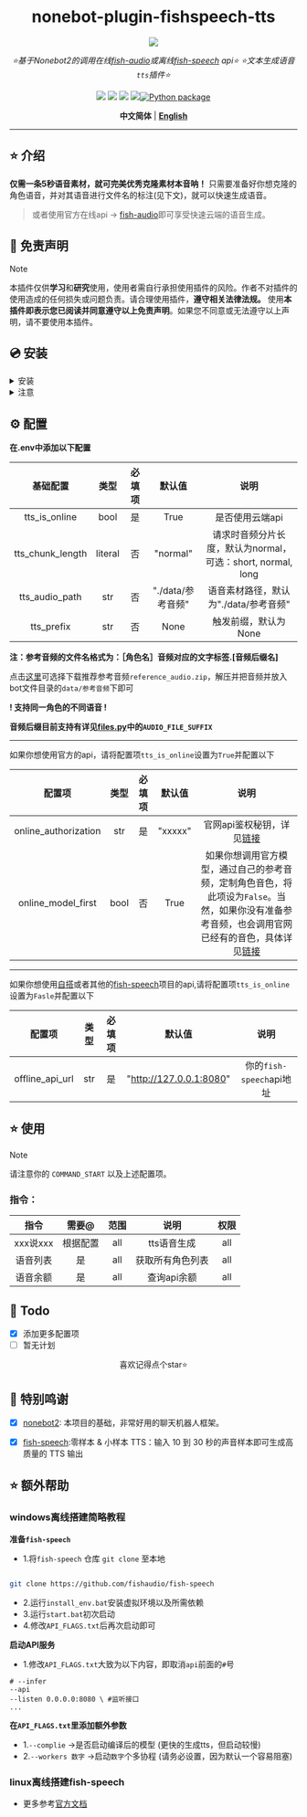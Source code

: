 <div align="center">

# nonebot-plugin-fishspeech-tts

<a href="https://v2.nonebot.dev/store"><img src="https://count.getloli.com/get/@nonebot-plugin-fishspeech-tts?theme=asoul"></a>

_⭐基于Nonebot2的调用在线[fish-audio](https://fish.audio/zh-CN/)或离线[fish-speech](https://github.com/fishaudio/fish-speech) api⭐_
_⭐文本生成语音`tts`插件⭐_

<a href="https://www.python.org/downloads/release/python-390/"><img src="https://img.shields.io/badge/python-3.10+-blue"></a>  <a href=""><img src="https://img.shields.io/badge/QQ-1141538825-yellow"></a> <a href="https://github.com/Cvandia/nonebot-plugin-game-torrent/blob/main/LICENCE"><img src="https://img.shields.io/badge/license-MIT-blue"></a> <a href="https://v2.nonebot.dev/"><img src="https://img.shields.io/badge/Nonebot2-2.2.0+-red"></a>[![Python package](https://github.com/Cvandia/nonebot-plugin-fishspeech-tts/actions/workflows/python.yml/badge.svg?branch=master)](https://github.com/Cvandia/nonebot-plugin-fishspeech-tts/actions/workflows/python.yml)

**中文简体** | [**English**](./docs/README_EN.md)

</div>

---

## ⭐ 介绍

**仅需一条5秒语音素材，就可~~完美~~优秀克隆素材本音呐！**
只需要准备好你想克隆的角色语音，并对其语音进行文件名的标注(见下文)，就可以快速生成语音。

> 或者使用官方在线api -> [fish-audio](https://fish.audio/zh-CN/)即可享受快速云端的语音生成。

## 📜 免责声明

> [!note]
> 本插件仅供**学习**和**研究**使用，使用者需自行承担使用插件的风险。作者不对插件的使用造成的任何损失或问题负责。请合理使用插件，**遵守相关法律法规。**
使用**本插件即表示您已阅读并同意遵守以上免责声明**。如果您不同意或无法遵守以上声明，请不要使用本插件。


## 💿 安装

<details>
<summary>安装</summary>

`pipx` 安装

```bash
pipx install nonebot-plugin-fishspeech-tts -U
```
> [!note] 在nonebot的pyproject.toml中的plugins = ["xxx"]添加此插件

`nb-cli`安装
```bash
nb plugin install nonebot-plugin-fishspeech-tts -U
```

`git clone`安装(不推荐)

- 命令窗口`cmd`下运行
```bash
git clone https://github.com/Cvandia/nonebot-plugin-fishspeech-tts
```
- 在窗口运行处
将文件夹`nonebot-plugin-fishspeech-tts`复制到bot根目录下的`src/plugins`(或创建bot时的其他名称`xxx/plugins`)


 </details>

 <details>
 <summary>注意</summary>

 推荐镜像站下载

 清华源```https://pypi.tuna.tsinghua.edu.cn/simple```

 阿里源```https://mirrors.aliyun.com/pypi/simple/```

</details>

## ⚙️ 配置

**在.env中添加以下配置**

|     基础配置     |  类型   | 必填项 |      默认值       |                            说明                             |
| :--------------: | :-----: | :----: | :---------------: | :---------------------------------------------------------: |
|  tts_is_online   |  bool   |   是   |       True        |                       是否使用云端api                       |
| tts_chunk_length | literal |   否   |     "normal"      | 请求时音频分片长度，默认为normal，可选：short, normal, long |
|  tts_audio_path  |   str   |   否   | "./data/参考音频" |            语音素材路径，默认为"./data/参考音频"            |
|    tts_prefix    |   str   |   否   |       None        |                  触发前缀，默认为None                   |

**注：参考音频的文件名格式为：［角色名］音频对应的文字标签.[音频后缀名]**

点击[这里](https://github.com/Cvandia/nonebot-plugin-fishspeech-tts/releases)可选择下载推荐参考音频`reference_audio.zip`，解压并把音频并放入bot文件目录的`data/参考音频`下即可

**! 支持同一角色的不同语音 !**

**音频后缀目前支持有详见[files.py](./nonebot_plugin_fishspeech_tts/files.py)中的`AUDIO_FILE_SUFFIX`**
___

如果你想使用官方的api，请将配置项`tts_is_online`设置为`True`并配置以下

|        配置项        | 类型  | 必填项 | 默认值  |                                                                                     说明                                                                                     |
| :------------------: | :---: | :----: | :-----: | :--------------------------------------------------------------------------------------------------------------------------------------------------------------------------: |
| online_authorization |  str  |   是   | "xxxxx" |                                                    官网api鉴权秘钥，详见[链接](https://fish.audio/zh-CN/go-api/api-keys/)                                                    |
|  online_model_first  | bool  |   否   |  True   | 如果你想调用官方模型，通过自己的参考音频，定制角色音色，将此项设为`False`。当然，如果你没有准备参考音频，也会调用官网已经有的音色，具体详见[链接](https://fish.audio/zh-CN/) |

---

如果你想使用[自搭](#离线搭建fish-speech)或者其他的[fish-speech](https://github.com/fishaudio/fish-speech)项目的api,请将配置项`tts_is_online`设置为`Fasle`并配置以下

|     配置项      | 类型  | 必填项 |         默认值          |           说明           |
| :-------------: | :---: | :----: | :---------------------: | :----------------------: |
| offline_api_url |  str  |   是   | "http://127.0.0.1:8080" | 你的`fish-speech`api地址 |

## ⭐ 使用

> [!note]
> 请注意你的 `COMMAND_START` 以及上述配置项。

### 指令：

|   指令   |  需要@   | 范围  |       说明       | 权限  |
| :------: | :------: | :---: | :--------------: | :---: |
| xxx说xxx | 根据配置 |  all  |   tts语音生成    |  all  |
| 语音列表 |    是    |  all  | 获取所有角色列表 |  all  |
| 语音余额 |    是    |  all  |   查询api余额    |  all  |

## 🌙 Todo
 - [x] 添加更多配置项
 - [ ] 暂无计划

<center>喜欢记得点个star⭐</center>

## 💝 特别鸣谢

- [x] [nonebot2](https://github.com/nonebot/nonebot2): 本项目的基础，非常好用的聊天机器人框架。
- [x] [fish-speech](https://github.com/fishaudio/fish-speech):零样本 & 小样本 TTS：输入 10 到 30 秒的声音样本即可生成高质量的 TTS 输出


## ⭐ 额外帮助

### windows离线搭建简略教程

**准备`fish-speech`**
- 1.将`fish-speech` 仓库 `git clone` 至本地
```bash

git clone https://github.com/fishaudio/fish-speech
```
- 2.运行`install_env.bat`安装虚拟环境以及所需依赖
- 3.运行`start.bat`初次启动
- 4.修改`API_FLAGS.txt`后再次启动即可

**启动API服务**

- 1.修改`API_FLAGS.txt`大致为以下内容，即取消`api`前面的`#`号
```
# --infer
--api
--listen 0.0.0.0:8080 \ #监听接口
...
```
**在`API_FLAGS.txt`里添加额外参数**
- 1.`--complie` ->是否启动编译后的模型 (更快的生成tts，但启动较慢)
- 2.`--workers 数字` ->启动`数字`个多协程 (请务必设置，因为默认一个容易阻塞)

### linux离线搭建fish-speech
- 更多参考[官方文档](https://speech.fish.audio/zh)
